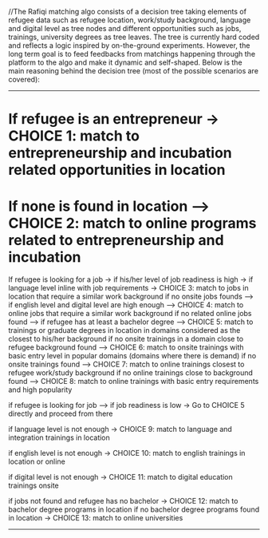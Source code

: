 
//The Rafiqi matching algo consists of a decision tree taking elements of refugee data such as refugee location, work/study background,
language and digital level as tree nodes and different opportunities such as jobs, trainings, university degrees as tree leaves.
The tree is currently hard coded and reflects a logic inspired by on-the-ground experiments. However, the long term goal
is to feed feedbacks from matchings happening through the platform to the algo and make it dynamic and self-shaped.
Below is the main reasoning behind the decision tree (most of the possible scenarios are covered):

------------------------------------------------------------------------------------------------------------------------------
# If refugee is an entrepreneur ->  CHOICE 1: match to entrepreneurship and incubation related opportunities in location
# If none is found in location --> CHOICE 2: match to online programs related to entrepreneurship and incubation

If refugee is looking for a job -> 
if his/her level of job readiness is high -> 
if language level inline with job requirements ->
CHOICE 3: match to jobs in location that require a similar work background 
     if no onsite jobs founds -->
     if english level and digital level are high enough -->
     CHOICE 4: match to online jobs that require a similar work background
            if no related online jobs found -->
            if refugee has at least a bachelor degree --> 
            CHOICE 5: match to trainings or graduate degrees in location in domains considered as the closest to his/her background
                    if no onsite trainings in a domain close to refugee background found -->
                    CHOICE 6: match to onsite trainings with basic entry level in popular domains (domains where there is demand)
                          if no onsite trainings found -->
                          CHOICE 7: match to online trainings closest to refugee work/study background
                              if no online trainings close to background found -->
                              CHOICE 8: match to online trainings with basic entry requirements and high popularity
                              

if refugee is looking for job  -->
if job readiness is low ->
Go to CHOICE 5 directly and proceed from there

if language level is not enough -> 
CHOICE 9: match to language and integration trainings in location

if english level is not enough -> 
CHOICE 10: match to english trainings in location or online
       
       
if digital level is not enough ->
CHOICE 11: match to digital education trainings onsite

if jobs not found and refugee has no bachelor ->
CHOICE 12: match to bachelor degree programs in location 
   if no bachelor degree programs found in location ->
   CHOICE 13: match to online universities
   
   
   --------------------------------------------------------------------------------------------------------------------------
 
  
 
  
  
  
  
       
                              
                           
                              
                              
                              
                              
                              
                              
                              
                              
                              
                              
                
                              
                              
                                               

 
